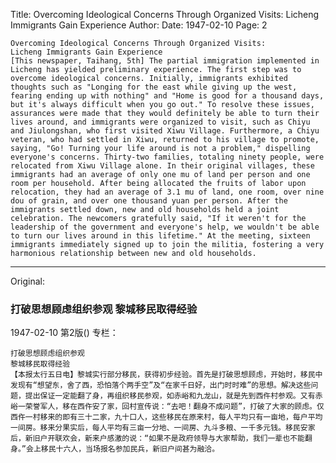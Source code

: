 Title: Overcoming Ideological Concerns Through Organized Visits: Licheng Immigrants Gain Experience
Author:
Date: 1947-02-10
Page: 2

    Overcoming Ideological Concerns Through Organized Visits:
    Licheng Immigrants Gain Experience
    [This newspaper, Taihang, 5th] The partial immigration implemented in Licheng has yielded preliminary experience. The first step was to overcome ideological concerns. Initially, immigrants exhibited thoughts such as "Longing for the east while giving up the west, fearing ending up with nothing" and "Home is good for a thousand days, but it's always difficult when you go out." To resolve these issues, assurances were made that they would definitely be able to turn their lives around, and immigrants were organized to visit, such as Chiyu and Jiulongshan, who first visited Xiwu Village. Furthermore, a Chiyu veteran, who had settled in Xiwu, returned to his village to promote, saying, "Go! Turning your life around is not a problem," dispelling everyone's concerns. Thirty-two families, totaling ninety people, were relocated from Xiwu Village alone. In their original villages, these immigrants had an average of only one mu of land per person and one room per household. After being allocated the fruits of labor upon relocation, they had an average of 3.1 mu of land, one room, over nine dou of grain, and over one thousand yuan per person. After the immigrants settled down, new and old households held a joint celebration. The newcomers gratefully said, "If it weren't for the leadership of the government and everyone's help, we wouldn't be able to turn our lives around in this lifetime." At the meeting, sixteen immigrants immediately signed up to join the militia, fostering a very harmonious relationship between new and old households.



<hr /> 

Original: 


### 打破思想顾虑组织参观  黎城移民取得经验

1947-02-10
第2版()
专栏：

    打破思想顾虑组织参观
    黎城移民取得经验
    【本报太行五日电】黎城实行部分移民，获得初步经验。首先是打破思想顾虑，开始时，移民中发现有“想望东，舍了西，恐怕落个两手空”及“在家千日好，出门时时难”的思想。解决这些问题，提出保证一定能翻了身，再组织移民参观，如赤峪和九龙山，就是先到西仵村参观。又有赤峪一荣誉军人，移在西仵安了家，回村宣传说：“去吧！翻身不成问题”，打破了大家的顾虑。仅西仵一村移来的即有三十二家，九十口人，这些移民在原来村，每人平均只有一亩地，每户平均一间房。移来分果实后，每人平均有三亩一分地、一间房、九斗多粮、一千多元钱。移民安家后，新旧户开联欢会，新来户感激的说：“如果不是政府领导与大家帮助，我们一辈也不能翻身。”会上移民十六人，当场报名参加民兵，新旧户间甚为融洽。
